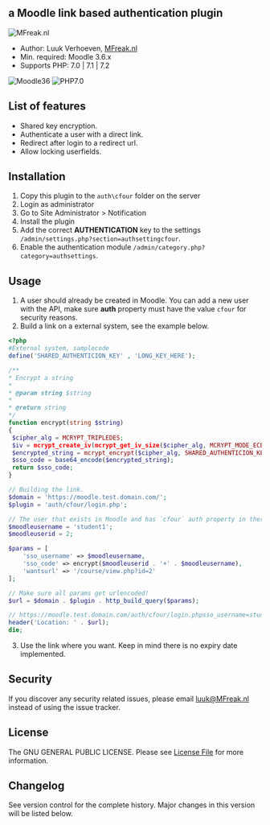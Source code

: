 ## a Moodle link based authentication plugin

![MFreak.nl](https://MFreak.nl/logo_small.png)

* Author: Luuk Verhoeven, [MFreak.nl](https://MFreak.nl/)
* Min. required: Moodle 3.6.x
* Supports PHP: 7.0 | 7.1 | 7.2 

![Moodle36](https://img.shields.io/badge/moodle-3.6-brightgreen.svg)
![PHP7.0](https://img.shields.io/badge/PHP-7.0-brightgreen.svg)

## List of features
- Shared key encryption.
- Authenticate a user with a direct link.
- Redirect after login to a redirect url.
- Allow locking userfields. 

## Installation
1.  Copy this plugin to the `auth\cfour` folder on the server
2.  Login as administrator
3.  Go to Site Administrator > Notification
4.  Install the plugin
5.  Add the correct **AUTHENTICATION** key to the settings `/admin/settings.php?section=authsettingcfour`.
6.  Enable the authentication module `/admin/category.php?category=authsettings`.

## Usage
1. A user should already be created in Moodle. You can add a new user with the API, make sure **auth** property must have the value `cfour` for security reasons. 
2. Build a link on a external system, see the example below.

```php
<?php
#External system, samplecode
define('SHARED_AUTHENTICION_KEY' , 'LONG_KEY_HERE');

/**
* Encrypt a string
*
* @param string $string
*
* @return string
*/
function encrypt(string $string)
{
 $cipher_alg = MCRYPT_TRIPLEDES;
 $iv = mcrypt_create_iv(mcrypt_get_iv_size($cipher_alg, MCRYPT_MODE_ECB), MCRYPT_RAND);
 $encrypted_string = mcrypt_encrypt($cipher_alg, SHARED_AUTHENTICION_KEY, $string, MCRYPT_MODE_ECB, $iv);
 $sso_code = base64_encode($encrypted_string);
 return $sso_code;
}

// Building the link.
$domain = 'https://moodle.test.domain.com/';
$plugin = 'auth/cfour/login.php';

// The user that exists in Moodle and has `cfour` auth property in there account.
$moodleusername = 'student1';
$moodleuserid = 2;

$params = [
    'sso_username' => $moodleusername,
    'sso_code' => encrypt($moodleuserid . '+' . $moodleusername),
    'wantsurl' => '/course/view.php?id=2'
];

// Make sure all params get urlencoded!
$url = $domain . $plugin . http_build_query($params);

// https://moodle.test.domain.com/auth/cfour/login.phpsso_username=student1&sso_code=&wantsurl=%2Fcourse%2Fview.php%3Fid%3D2
header('Location: ' . $url);
die;

```
3. Use the link where you want. Keep in mind there is no expiry date implemented.
 

## Security

If you discover any security related issues, please email [luuk@MFreak.nl](mailto:luuk@MFreak.nl) instead of using the issue tracker.

## License

The GNU GENERAL PUBLIC LICENSE. Please see [License File](LICENSE) for more information.

## Changelog

See version control for the complete history. Major changes in this version will be listed below.
